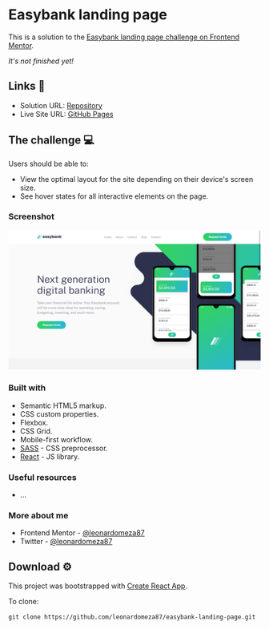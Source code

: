 # Easybank landing page

This is a solution to the [Easybank landing page challenge on Frontend Mentor](https://www.frontendmentor.io/challenges/easybank-landing-page-WaUhkoDN).

_It's not finished yet!_

## Links 🔗

- Solution URL: [Repository](https://github.com/leonardomeza87/easybank-landing-page)
- Live Site URL: [GitHub Pages](https://leonardomeza87.github.io/easybank-landing-page/)

## The challenge 💻

Users should be able to:

- View the optimal layout for the site depending on their device's screen size.
- See hover states for all interactive elements on the page.

### Screenshot

![Screenshot](./public/screenshot.png)

### Built with

- Semantic HTML5 markup.
- CSS custom properties.
- Flexbox.
- CSS Grid.
- Mobile-first workflow.
- [SASS](https://sass-lang.com) - CSS preprocessor.
- [React](https://reactjs.org/) - JS library.

### Useful resources

- ...

### More about me

- Frontend Mentor - [@leonardomeza87](https://www.frontendmentor.io/profile/leonardomeza87)
- Twitter - [@leonardomeza87](https://www.twitter.com/leonardomeza87)

## Download ⚙️

This project was bootstrapped with [Create React App](https://github.com/facebook/create-react-app).

To clone:

```
git clone https://github.com/leonardomeza87/easybank-landing-page.git
```
